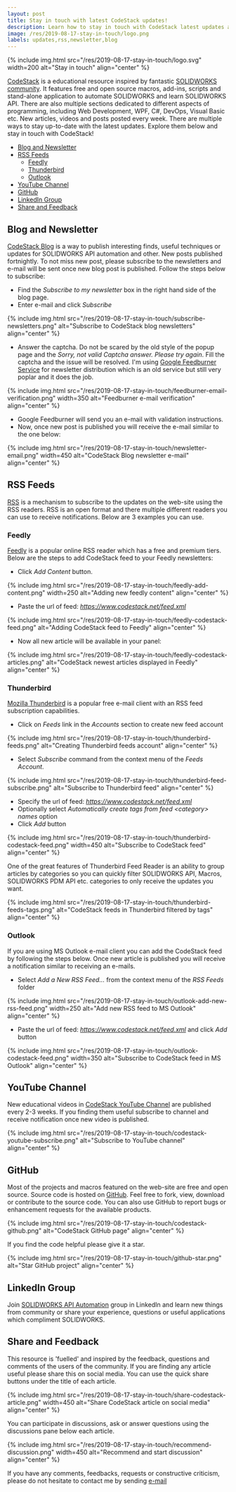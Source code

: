 ```yaml
---
layout: post
title: Stay in touch with latest CodeStack updates!
description: Learn how to stay in touch with CodeStack latest updates about SOLIDWORKS API, C#, Visual Basic, DevOps and software development tutorials and tips & trick. Never miss the releases of new useful macros or applications to enhance your SOLIDWORKS experience.
image: /res/2019-08-17-stay-in-touch/logo.png
labels: updates,rss,newsletter,blog
---
```

{% include img.html src="/res/2019-08-17-stay-in-touch/logo.svg" width=200 alt="Stay in touch" align="center" %}

[CodeStack](https://www.codestack.net) is a educational resource inspired by fantastic [SOLIDWORKS community](https://forum.solidworks.com/welcome). It features free and open source macros, add-ins, scripts and stand-alone application to automate SOLIDWORKS and learn SOLIDWORKS API. There are also multiple sections dedicated to different aspects of programming, including Web Development, WPF, C#, DevOps, Visual Basic etc. New articles, videos and posts posted every week. There are multiple ways to stay up-to-date with the latest updates. Explore them below and stay in touch with CodeStack!

* [Blog and Newsletter](#blog-and-newsletter)
* [RSS Feeds](#rss-feeds)
    * [Feedly](#feedly)
    * [Thunderbird](#thunderbird)
    * [Outlook](#outlook)
* [YouTube Channel](#youtube-channel)
* [GitHub](#github)
* [LinkedIn Group](#linkedin-group)
* [Share and Feedback](#share-and-feedback)

## Blog and Newsletter

[CodeStack Blog](https://blog.codestack.net/) is a way to publish interesting finds, useful techniques or updates for SOLIDWORKS API automation and other. New posts published fortnightly. To not miss new post, please subscribe to the newsletters and e-mail will be sent once new blog post is published. Follow the steps below to subscribe:

* Find the *Subscribe to my newsletter* box in the right hand side of the blog page.
* Enter e-mail and click *Subscribe*

{% include img.html src="/res/2019-08-17-stay-in-touch/subscribe-newsletters.png" alt="Subscribe to CodeStack blog newsletters" align="center" %}

* Answer the captcha. Do not be scared by the old style of the popup page and the *Sorry, not valid Captcha answer. Please try again*. Fill the captcha and the issue will be resolved. I'm using [Google Feedburner Service](http://feedburner.google.com) for newsletter distribution which is an old service but still very poplar and it does the job.

{% include img.html src="/res/2019-08-17-stay-in-touch/feedburner-email-verification.png" width=350 alt="Feedburner e-mail verification" align="center" %}

* Google Feedburner will send you an e-mail with validation instructions.
* Now, once new post is published you will receive the e-mail similar to the one below:

{% include img.html src="/res/2019-08-17-stay-in-touch/newsletter-email.png" width=450 alt="CodeStack Blog newsletter e-mail" align="center" %}

## RSS Feeds

[RSS](https://en.wikipedia.org/wiki/RSS) is a mechanism to subscribe to the updates on the web-site using the RSS readers. RSS is an open format and there multiple different readers you can use to receive notifications. Below are 3 examples you can use.

### Feedly

[Feedly](http://feedly.com) is a popular online RSS reader which has a free and premium tiers. Below are the steps to add CodeStack feed to your Feedly newsletters:

* Click *Add Content* button.

{% include img.html src="/res/2019-08-17-stay-in-touch/feedly-add-content.png" width=250 alt="Adding new feedly content" align="center" %}

* Paste the url of feed: *https://www.codestack.net/feed.xml*

{% include img.html src="/res/2019-08-17-stay-in-touch/feedly-codestack-feed.png" alt="Adding CodeStack feed to Feedly" align="center" %}

* Now all new article will be available in your panel:

{% include img.html src="/res/2019-08-17-stay-in-touch/feedly-codestack-articles.png" alt="CodeStack newest articles displayed in Feedly" align="center" %}

### Thunderbird

[Mozilla Thunderbird](https://www.thunderbird.net) is a popular free e-mail client with an RSS feed subscription capabilities.

* Click on *Feeds* link in the *Accounts* section to create new feed account

{% include img.html src="/res/2019-08-17-stay-in-touch/thunderbird-feeds.png" alt="Creating Thunderbird feeds account" align="center" %}

* Select *Subscribe* command from the context menu of the *Feeds Account*.

{% include img.html src="/res/2019-08-17-stay-in-touch/thunderbird-feed-subscribe.png" alt="Subscribe to Thunderbird feed" align="center" %}

* Specify the url of feed: *https://www.codestack.net/feed.xml*
* Optionally select *Automatically create tags from feed \<category\> names* option
* Click *Add* button

{% include img.html src="/res/2019-08-17-stay-in-touch/thunderbird-codestack-feed.png" width=450 alt="Subscribe to CodeStack feed" align="center" %}

One of the great features of Thunderbird Feed Reader is an ability to group articles by categories so you can quickly filter SOLIDWORKS API, Macros, SOLIDWORKS PDM API etc. categories to only receive the updates you want.

{% include img.html src="/res/2019-08-17-stay-in-touch/thunderbird-feeds-tags.png" alt="CodeStack feeds in Thunderbird filtered by tags" align="center" %}

### Outlook

If you are using MS Outlook e-mail client you can add the CodeStack feed by following the steps below. Once new article is published you will receive a notification similar to receiving an e-mails.

* Select *Add a New RSS Feed...* from the context menu of the *RSS Feeds* folder

{% include img.html src="/res/2019-08-17-stay-in-touch/outlook-add-new-rss-feed.png" width=250 alt="Add new RSS feed to MS Outlook" align="center" %}

* Paste the url of feed: *https://www.codestack.net/feed.xml* and click *Add* button

{% include img.html src="/res/2019-08-17-stay-in-touch/outlook-codestack-feed.png" width=350 alt="Subscribe to CodeStack feed in MS Outlook" align="center" %}

## YouTube Channel

New educational videos in [CodeStack YouTube Channel](https://www.youtube.com/CodeStackDev) are published every 2-3 weeks. If you finding them useful subscribe to channel and receive notification once new video is published.

{% include img.html src="/res/2019-08-17-stay-in-touch/codestack-youtube-subscribe.png" alt="Subscribe to YouTube channel" align="center" %}

## GitHub

Most of the projects and macros featured on the web-site are free and open source. Source code is hosted on [GitHub](https://github.com/codestackdev). Feel free to fork, view, download or contribute to the source code. You can also use GitHub to report bugs or enhancement requests for the available products.

{% include img.html src="/res/2019-08-17-stay-in-touch/codestack-github.png" alt="CodeStack GitHub page" align="center" %}

If you find the code helpful please give it a star.

{% include img.html src="/res/2019-08-17-stay-in-touch/github-star.png" alt="Star GitHub project" align="center" %}

## LinkedIn Group

Join [SOLIDWORKS API Automation](https://www.linkedin.com/groups/4961405/) group in LinkedIn and learn new things from community or share your experience, questions or useful applications which compliment SOLIDWORKS.

## Share and Feedback

This resource is 'fuelled' and inspired by the feedback, questions and comments of the users of the community. If you are finding any article useful please share this on social media. You can use the quick share buttons under the title of each article.

{% include img.html src="/res/2019-08-17-stay-in-touch/share-codestack-article.png" width=450 alt="Share CodeStack article on social media" align="center" %}

You can participate in discussions, ask or answer questions using the discussions pane below each article.

{% include img.html src="/res/2019-08-17-stay-in-touch/recommend-discussion.png" width=450 alt="Recommend and start discussion" align="center" %}

If you have any comments, feedbacks, requests or constructive criticism, please do not hesitate to contact me by sending [e-mail](mailto:info@codestack.net)